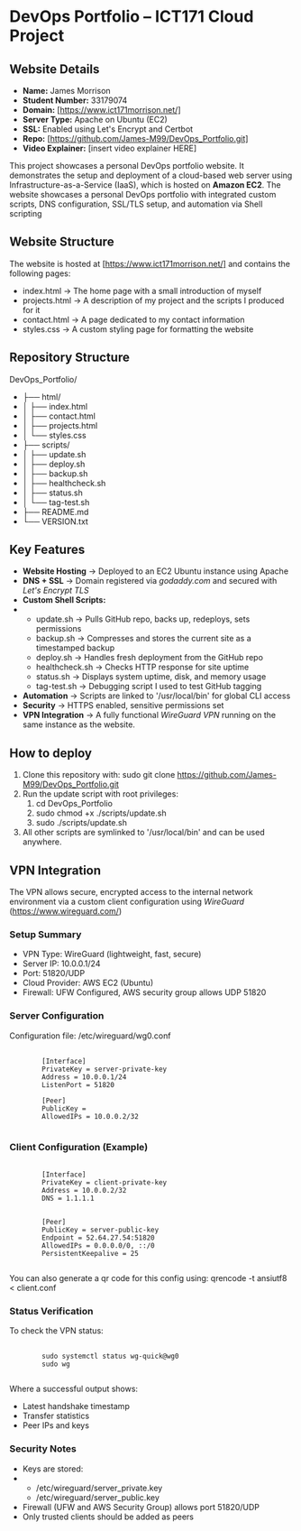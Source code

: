 # DevOps Portfolio – ICT171 Cloud Project

## Website Details
- **Name:** James Morrison
- **Student Number:** 33179074
- **Domain:** [https://www.ict171morrison.net/]
- **Server Type:** Apache on Ubuntu (EC2)
- **SSL:** Enabled using Let's Encrypt and Certbot
- **Repo:** [https://github.com/James-M99/DevOps_Portfolio.git]
- **Video Explainer:** [insert video explainer HERE]

This project showcases a personal DevOps portfolio website. It demonstrates the setup and deployment of a cloud-based web server using Infrastructure-as-a-Service (IaaS), which is hosted on **Amazon EC2**. The website showcases a personal DevOps portfolio with integrated custom scripts, DNS configuration, SSL/TLS setup, and automation via Shell scripting

## Website Structure
The website is hosted at [https://www.ict171morrison.net/] and contains the following pages:
- index.html -> The home page with a small introduction of myself
- projects.html -> A description of my project and the scripts I produced for it
- contact.html -> A page dedicated to my contact information
- styles.css -> A custom styling page for formatting the website

## Repository Structure
DevOps_Portfolio/
- ├── html/
- │ ├── index.html
- │ ├── contact.html
- │ ├── projects.html
- │ └── styles.css
- ├── scripts/
- │ ├── update.sh
- │ ├── deploy.sh
- │ ├── backup.sh
- │ ├── healthcheck.sh
- │ ├── status.sh
- │ └── tag-test.sh
- ├── README.md
- └── VERSION.txt

## Key Features
- **Website Hosting** -> Deployed to an EC2 Ubuntu instance using Apache
- **DNS + SSL** -> Domain registered via *godaddy.com* and secured with *Let's Encrypt TLS*
- **Custom Shell Scripts:**
-   - update.sh -> Pulls GitHub repo, backs up, redeploys, sets permissions
    - backup.sh -> Compresses and stores the current site as a timestamped backup
    - deploy.sh -> Handles fresh deployment from the GitHub repo
    - healthcheck.sh -> Checks HTTP response for site uptime
    - status.sh -> Displays system uptime, disk, and memory usage
    - tag-test.sh -> Debugging script I used to test GitHub tagging
- **Automation** -> Scripts are linked to '/usr/local/bin' for global CLI access
- **Security** -> HTTPS enabled, sensitive permissions set
- **VPN Integration** -> A fully functional *WireGuard VPN* running on the same instance as the website.

## How to deploy
1. Clone this repository with:
   sudo git clone https://github.com/James-M99/DevOps_Portfolio.git
2. Run the update script with root privileges:
   1. cd DevOps_Portfolio
   1. sudo chmod +x ./scripts/update.sh
   2. sudo ./scripts/update.sh
4. All other scripts are symlinked to '/usr/local/bin' and can be used anywhere.

## VPN Integration
The VPN allows secure, encrypted access to the internal network environment via a custom client configuration using *WireGuard* (https://www.wireguard.com/)

### Setup Summary
- VPN Type: WireGuard (lightweight, fast, secure)
- Server IP: 10.0.0.1/24
- Port: 51820/UDP
- Cloud Provider: AWS EC2 (Ubuntu)
- Firewall: UFW Configured, AWS security group allows UDP 51820

### Server Configuration
Configuration file: /etc/wireguard/wg0.conf
<pre>
    <code>
        [Interface]
        PrivateKey = server-private-key
        Address = 10.0.0.1/24
        ListenPort = 51820

        [Peer]
        PublicKey = <client-public-key>
        AllowedIPs = 10.0.0.2/32
    </code>
</pre>

### Client Configuration (Example)
<pre>
    <code>
        [Interface]
        PrivateKey = client-private-key
        Address = 10.0.0.2/32
        DNS = 1.1.1.1


        [Peer]
        PublicKey = server-public-key
        Endpoint = 52.64.27.54:51820
        AllowedIPs = 0.0.0.0/0, ::/0
        PersistentKeepalive = 25
    </code>
</pre>

You can also generate a qr code for this config using:
qrencode -t ansiutf8 < client.conf

### Status Verification
To check the VPN status:
<pre>
    <code>
        sudo systemctl status wg-quick@wg0
        sudo wg
    </code>
</pre>

Where a successful output shows:
- Latest handshake timestamp
- Transfer statistics
- Peer IPs and keys

### Security Notes
- Keys are stored:
- - /etc/wireguard/server_private.key
  - /etc/wireguard/server_public.key
- Firewall (UFW and AWS Security Group) allows port 51820/UDP
- Only trusted clients should be added as peers

